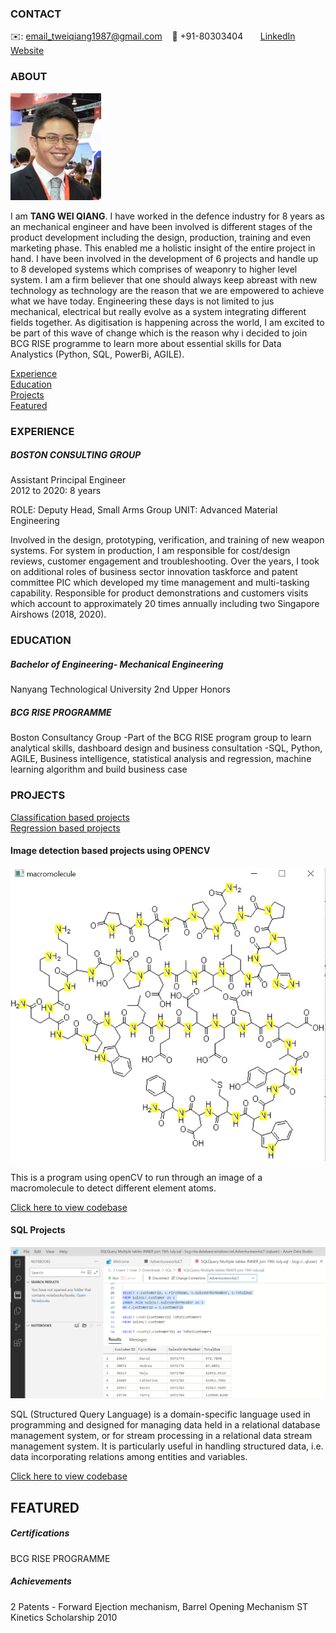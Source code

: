 <!-- CONTACT Section Starts -->
### CONTACT

<!-- Add your details -->
✉️: email_tweiqiang1987@gmail.com
&nbsp;&nbsp; 📲 +91-80303404 
&nbsp;&nbsp;&nbsp;&nbsp;&nbsp; [LinkedIn](https://www.linkedin.com/in/weiqiangtang) 
&nbsp;&nbsp;&nbsp;&nbsp;&nbsp; [Website](https://www.linkedin.com/in/weiqiangtang)
<!-- CONTACT Section Ends -->

<!-- ABOUT Section Starts -->
### ABOUT
<!-- Add link to your picture -->

![alt text](https://raw.githubusercontent.com/akavcuaha/Tang_Wei_Qiang/main/profile%20pic.png)

<!-- Add your details -->

I am __TANG WEI QIANG__. I have worked in the defence industry for 8 years as an mechanical engineer and have been involved is different stages of the product development including the design, production, training and even marketing phase. This enabled me a holistic insight of the entire project in hand. I have been involved in the development of 6 projects and handle up to 8 developed systems which comprises of weaponry to higher level system. 
I am a firm believer that one should always keep abreast with new technology as technology are the reason that we are empowered to achieve what we have today. Engineering these days is not limited to jus mechanical, electrical but really evolve as a system integrating different fields together. As digitisation is happening across the world, I am excited to be part of this wave of change which is the reason why i decided to join BCG RISE programme to learn more about essential skills for Data Analystics (Python, SQL, PowerBi, AGILE). 



<!-- Add link to the sections -->
[Experience](#experience) <br>
[Education](#education) <br>
[Projects](#projects) <br>
[Featured](#featured) <br> 

<!-- ABOUT Section Ends -->

<!-- EXPERIENCE Section Starts -->
### EXPERIENCE
<!-- Add your details -->
##### BOSTON CONSULTING GROUP
Assistant Principal Engineer<br>
2012 to 2020: 8 years

ROLE: Deputy Head, Small Arms Group
UNIT: Advanced Material Engineering

Involved in the design, prototyping, verification, and training of new weapon systems. For system in production, I am responsible for cost/design reviews, customer engagement and troubleshooting. Over the years, I took on additional roles of business sector innovation taskforce and patent committee PIC which developed my time management and multi-tasking capability. Responsible for product demonstrations and customers visits which account to approximately 20 times annually including two Singapore Airshows (2018, 2020). 

<!-- EXPERIENCE Section Ends -->

<!-- EDUCATION Section Starts -->
### EDUCATION
<!-- Add your details -->
##### Bachelor of Engineering- Mechanical Engineering 
Nanyang Technological University
2nd Upper Honors

##### BCG RISE PROGRAMME
Boston Consultancy Group
-Part of the BCG RISE program group to learn analytical skills, dashboard design and business consultation
-SQL, Python, AGILE, Business intelligence, statistical analysis and regression, machine learning algorithm and build business case

<!-- EDUCATION Section Ends -->

<!-- PROJECTS Section Starts -->
### PROJECTS
<!-- Add your details -->

[Classification based projects](#classification-based-projects) <br>
[Regression based projects](#regression-based-projects) <br>

<!-- Add your details -->

#### Image detection based projects using OPENCV
![alt text](https://raw.githubusercontent.com/akavcuaha/Tang_Wei_Qiang/main/Nitrogen%20atom%20detection.jpg)

This is a program using openCV to run through an image of a macromolecule to detect different element atoms.

[Click here to view codebase](https://github.com/akavcuaha/Tang_Wei_Qiang/tree/main/Python/ImageDetectionMolecule)

#### SQL Projects
![alt text](https://raw.githubusercontent.com/akavcuaha/Tang_Wei_Qiang/main/SQL.png)

SQL (Structured Query Language) is a domain-specific language used in programming and designed for managing data held in a relational database management system, or for stream processing in a relational data stream management system. It is particularly useful in handling structured data, i.e. data incorporating relations among entities and variables.

[Click here to view codebase](https://github.com/akavcuaha/Tang_Wei_Qiang/tree/main/SQLcodes)

<!-- PROJECTS Section Ends -->

<!-- FEATURED Section Starts -->
## FEATURED
<!-- Add your details -->
##### Certifications
BCG RISE PROGRAMME

##### Achievements
2 Patents - Forward Ejection mechanism, Barrel Opening Mechanism
ST Kinetics Scholarship 2010
<!-- FEATURED Section Ends -->
